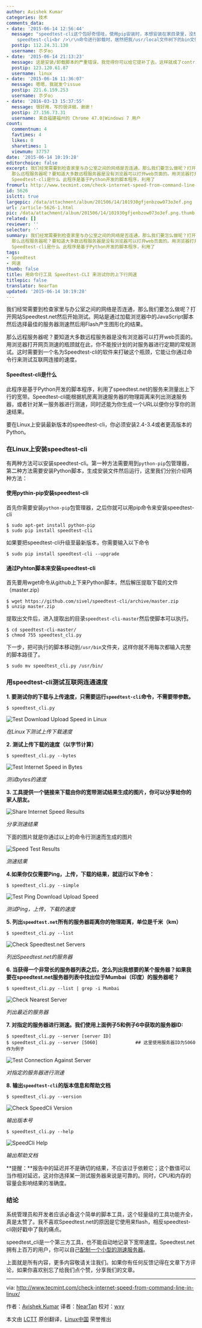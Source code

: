 ```yaml
---
author: Avishek Kumar
categories: 技术
comments_data:
- date: '2015-06-14 12:56:44'
  message: "speedtest-cli这个包好奇怪哇，使用pip安装时，本想安装在家目录里，没想到去掉sudo就没法按咯，结果使用sudo pip uninstall
    speedtest-cli<br />\r\n命令进行卸载时，居然把我/usr/local文件树下的bin文件夹给删除掉咯，虽然这下面一般都是空的，很少使用，不过破坏了我的目录树，还是稍有不爽的"
  postip: 112.24.31.130
  username: 朩ダo○
- date: '2015-06-14 21:13:23'
  message: 这是安装/卸载脚本的严重错误，我觉得你可以给它提补丁去，这样就成了contributer 了：》
  postip: 123.120.61.87
  username: linux
- date: '2015-06-16 11:36:07'
  message: 嗯嗯，我就发个issue
  postip: 221.6.159.253
  username: 朩ダo○
- date: '2016-03-13 15:37:55'
  message: 很好用，写的很详细，谢谢！
  postip: 27.156.73.31
  username: 来自福建福州的 Chrome 47.0|Windows 7 用户
count:
  commentnum: 4
  favtimes: 4
  likes: 0
  sharetimes: 1
  viewnum: 37757
date: '2015-06-14 10:19:28'
editorchoice: false
excerpt: 我们经常需要到检查家里与办公室之间的网络是否连通，那么我们要怎么做呢？打开网站Speedtest.net然后开始测试。网站是通过加载浏览器中的JavaScript脚本然后选择最佳的服务器测速然后用Flash产生图形化的结果。
  那么远程服务器呢？要知道大多数远程服务器是没有浏览器可以打开web页面的。用浏览器打开网页测速的瓶颈就在此，你不能按计划的对服务器进行定期的常规测试。这时需要到一个名为Speedtest-cli的软件来打破这个瓶颈，它能让你通过命令行来测试互联网连接的速度。
  Speedtest-cli是什么 此程序是基于Python开发的脚本程序，利用了
fromurl: http://www.tecmint.com/check-internet-speed-from-command-line-in-linux/
id: 5626
islctt: true
largepic: /data/attachment/album/201506/14/101930gfjenbzow073o3ef.png
url: /article-5626-1.html
pic: /data/attachment/album/201506/14/101930gfjenbzow073o3ef.png.thumb.jpg
related: []
reviewer: ''
selector: ''
summary: 我们经常需要到检查家里与办公室之间的网络是否连通，那么我们要怎么做呢？打开网站Speedtest.net然后开始测试。网站是通过加载浏览器中的JavaScript脚本然后选择最佳的服务器测速然后用Flash产生图形化的结果。
  那么远程服务器呢？要知道大多数远程服务器是没有浏览器可以打开web页面的。用浏览器打开网页测速的瓶颈就在此，你不能按计划的对服务器进行定期的常规测试。这时需要到一个名为Speedtest-cli的软件来打破这个瓶颈，它能让你通过命令行来测试互联网连接的速度。
  Speedtest-cli是什么 此程序是基于Python开发的脚本程序，利用了
tags:
- Speedtest
- 网速
thumb: false
title: 用命令行工具 Speedtest-CLI 来测试你的上下行网速
titlepic: false
translator: NearTan
updated: '2015-06-14 10:19:28'
---
```


我们经常需要到检查家里与办公室之间的网络是否连通，那么我们要怎么做呢？打开网站Speedtest.net然后开始测试。网站是通过加载浏览器中的JavaScript脚本然后选择最佳的服务器测速然后用Flash产生图形化的结果。


那么远程服务器呢？要知道大多数远程服务器是没有浏览器可以打开web页面的。用浏览器打开网页测速的瓶颈就在此，你不能按计划的对服务器进行定期的常规测试。这时需要到一个名为Speedtest-cli的软件来打破这个瓶颈，它能让你通过命令行来测试互联网连接的速度。


#### Speedtest-cli是什么


此程序是基于Python开发的脚本程序，利用了speedtest.net的服务来测量出上下行的宽带。Speedtest-cli能根据机房离测速服务器的物理距离来列出测速服务器，或者针对某一服务器进行测速，同时还能为你生成一个URL以便你分享你的测速结果。


要在Linux上安装最新版本的speedtest-cli，你必须安装2.4-3.4或者更高版本的Python。


### 在Linux上安装speedtest-cli


有两种方法可以安装speedtest-cli。第一种方法需要用到`python-pip`包管理器，第二种方法需要安装Python脚本，生成安装文件然后运行，这里我们分别介绍两种方法：


#### 使用pythin-pip安装speedtest-cli


首先你需要安装`python-pip`包管理器，之后你就可以用pip命令来安装speedtest-cli



```
$ sudo apt-get install python-pip
$ sudo pip install speedtest-cli

```

如果要把speedtest-cli升级至最新版本，你需要输入以下命令



```
$ sudo pip install speedtest-cli --upgrade

```

#### 通过Pyhton脚本来安装speedtest-cli


首先要用wget命令从github上下来Python脚本，然后解压提取下载的文件（master.zip）



```
$ wget https://github.com/sivel/speedtest-cli/archive/master.zip
$ unzip master.zip 

```

提取出文件后，进入提取出的目录`speedtest-cli-master`然后使脚本可以执行。



```
$ cd speedtest-cli-master/
$ chmod 755 speedtest_cli.py 

```

下一步，把可执行的脚本移动到`/usr/bin`文件夹，这样你就不用每次都输入完整的脚本路径了。



```
$ sudo mv speedtest_cli.py /usr/bin/

```

### 用speedtest-cli测试互联网连通速度


**1. 要测试你的下载与上传速度，只需要运行`speedtest-cli`命令，不需要带参数。**



```
$ speedtest_cli.py

```

![Test Download Upload Speed in Linux](/data/attachment/album/201506/14/101930gfjenbzow073o3ef.png)


*在Linux下测试上传下载速度*


**2. 测试上传下载的速度（以字节计算）**



```
$ speedtest_cli.py --bytes

```

![Test Internet Speed in Bytes](/data/attachment/album/201506/14/101931ztjikpbkmvmtpb6m.png)


*测试bytes的速度*


**3. 工具提供一个链接来下载由你的宽带测试结果生成的图片，你可以分享给你的家人朋友。**


![Share Internet Speed Results](/data/attachment/album/201506/14/101932hepws4qpbyz9sb72.png)


*分享测速结果*


下面的图片就是你通过以上的命令行测速而生成的图片


![Speed Test Results](/data/attachment/album/201506/14/101933fscy1ctyjnk9hmn0.png)


*测速结果*


**4.如果你仅仅需要Ping，上传，下载的结果，就运行以下命令：**



```
$ speedtest_cli.py --simple

```

![Test Ping Download Upload Speed](/data/attachment/album/201506/14/101935j00lj00mzymhzjhh.png)


*测试Ping，上传，下载的速度*


**5. 列出`speedtest.net`所有的服务器距离你的物理距离，单位是千米（km）**



```
$ speedtest_cli.py --list

```

![Check Speedtest.net Servers](/data/attachment/album/201506/14/101936d0pfybbd3isdxkyr.png)


*列出Speedtest.net的服务器*


**6. 当获得一个非常长的服务器列表之后，怎么列出我想要的某个服务器？如果我要在speedtest.net服务器列表中找出位于Mumbai（印度）的服务器呢？**



```
$ speedtest_cli.py --list | grep -i Mumbai

```

![Check Nearest Server](/data/attachment/album/201506/14/101937tnvcxvnapvczm882.png)


*列出最近的服务器*


**7. 对指定的服务器进行测速。我们使用上面例子5和例子6中获取的服务器ID:**



```
$ speedtest_cli.py --server [server ID]
$ speedtest_cli.py --server [5060]              ## 这里使用服务器ID为5060作为例子

```

![Test Connection Against Server](/data/attachment/album/201506/14/101939osspxxwimwyu4mun.png)


*对指定的服务器进行测速*


**8. 输出`speedtest-cli`的版本信息和帮助文档**



```
$ speedtest_cli.py --version

```

![Check SpeedCli Version](/data/attachment/album/201506/14/101940x5i77p5o2i9num27.png)


*输出版本号*



```
$ speedtest_cli.py --help

```

![SpeedCli Help](/data/attachment/album/201506/14/101941p14sjbwici4lgwlz.png)


*输出帮助文档*


**提醒：**报告中的延迟并不是确切的结果，不应该过于依赖它；这个数值可以当作相对延迟，这对你选择某一测试服务器来说是可靠的。同时，CPU和内存的容量会影响结果的准确度。


### 结论


系统管理员和开发者应该必备这个简单的脚本工具，这个轻量级的工具功能齐全，真是太赞了。我不喜欢Speedtest.net的原因是它使用来flash，相反speedtest-cli刚好戳中了我的痛点。


speedtest\_cli是一个第三方工具，也不能自动地记录下宽带速度。Speedtest.net拥有上百万的用户，你可以自己[配制一个小型的测速服务器](http://www.tecmint.com/speedtest-mini-server-to-test-bandwidth-speed/)。


上面就是所有内容，更多内容敬请关注我们。如果你有任何反馈记得在文章下方评论，如果你喜欢别忘了给我们点个赞，分享我们的文章。




---


via: <http://www.tecmint.com/check-internet-speed-from-command-line-in-linux/>


作者：[Avishek Kumar](http://www.tecmint.com/author/avishek/) 译者：[NearTan](https://github.com/NearTan) 校对：[wxy](https://github.com/wxy)


本文由 [LCTT](https://github.com/LCTT/TranslateProject) 原创翻译，[Linux中国](http://linux.cn/) 荣誉推出